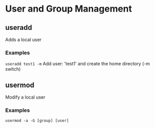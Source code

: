 # User and Group Management

## useradd

Adds a local user

### Examples

`useradd test1 -m`  Add user: 'test1' and create the home directory (-m switch) 

## usermod

Modify a local user

### Examples

`usermod -a -G [group] [user]`